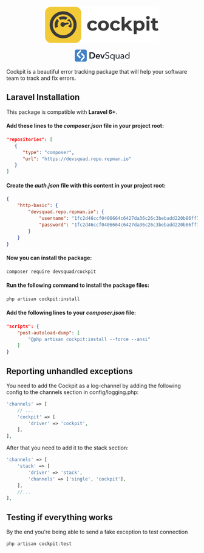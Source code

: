 <p align="center">
    <img src="https://github.com/devsquad-cockpit/laravel/blob/develop/cockpit-logo.png?raw=true" alt="Cockpit" title="Cockpit" width="300"/>
</p>

<p align="center" style="margin-top: 6px; margin-bottom: 10px;">
    <a href="https://devsquad.com">
        <img src="https://github.com/devsquad-cockpit/laravel/blob/develop/devsquad-logo.png?raw=true" alt="DevSquad" title="DevSquad" width="150"/>
    </a>
</p>

Cockpit is a beautiful error tracking package that will help your software team to track and fix errors.

## Laravel Installation

This package is compatible with **Laravel 6+**.

#### Add these lines to the _composer.json_ file in your project root:

```json
"repositories": [
   {
      "type": "composer",
      "url": "https://devsquad.repo.repman.io"
   }
]
```

#### Create the _auth.json_ file with this content in your project root:

```json
{
    "http-basic": {
        "devsquad.repo.repman.io": {
            "username": "1fc2d46ccf0406664c6427da36c26c3bebadd220b86ff7aed078def2ca03ebd6",
            "password": "1fc2d46ccf0406664c6427da36c26c3bebadd220b86ff7aed078def2ca03ebd6"
        }
    }
}
```

#### Now you can install the package:

```bash
composer require devsquad/cockpit
```

#### Run the following command to install the package files:

```bash
php artisan cockpit:install
```

#### Add the following lines to your _composer.json_ file:

```json
"scripts": {
    "post-autoload-dump": [
        "@php artisan cockpit:install --force --ansi"
    ]
}
```

## Reporting unhandled exceptions
You need to add the Cockpit as a log-channel by adding the following config to the channels section in config/logging.php:

```php
'channels' => [
    // ...
    'cockpit' => [
        'driver' => 'cockpit',
    ],
],
```
After that you need to add it to the stack section:

```php
'channels' => [
    'stack' => [
        'driver' => 'stack',
        'channels' => ['single', 'cockpit'],
    ],
    //...
],
```

## Testing if everything works

By the end you're being able to send a fake exception to test connection

```php
php artisan cockpit:test
```